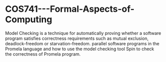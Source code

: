 # COS741---Formal-Aspects-of-Computing
Model Checking is a technique for automatically proving whether a software program satisfies correctness requirements such as mutual exclusion, deadlock-freedom or starvation-freedom. parallel software programs in the Promela language and how to use the model checking tool Spin to check the correctness of Promela program.
